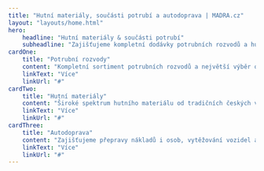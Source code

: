 ```yaml
---
title: "Hutní materiály, součásti potrubí a autodoprava | MADRA.cz"
layout: "layouts/home.html"
hero:
    headline: "Hutní materiály & součásti potrubí"
    subheadline: "Zajišťujeme kompletní dodávky potrubních rozvodů a hutních materiálů od tradičních českých výrobců a prověřených zahraničních partnerů."
cardOne:
    title: "Potrubní rozvody"
    content: "Kompletní sortiment potrubních rozvodů a největší výběr oblouků a ohybů skladem v České republice."
    linkText: "Více"
    linkUrl: "#"
cardTwo:
    title: "Hutní materiály"
    content: "Široké spektrum hutního materiálu od tradičních českých výrobců a prověřených zahraničních partnerů."
    linkText: "Více"
    linkUrl: "#"
cardThree:
    title: "Autodoprava"
    content: "Zajišťujeme přepravy nákladů i osob, vytěžování vozidel a spediční služby po celé Evropě."
    linkText: "Více"
    linkUrl: "#"
---
```

